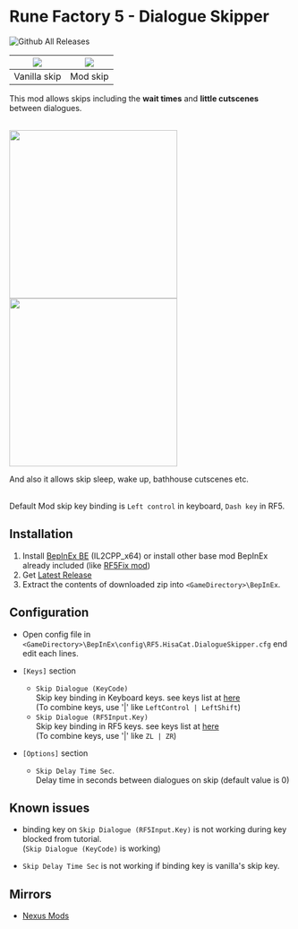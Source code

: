 # Rune Factory 5 - Dialogue Skipper
![Github All Releases](https://img.shields.io/github/downloads/hisacat/RF5.HisaCat.DialogueSkipper/total)

|<img src="https://user-images.githubusercontent.com/17191898/180761441-29e238ae-1a23-4020-a71c-59af48d35393.gif">|<img src="https://user-images.githubusercontent.com/17191898/180807633-9925e4b8-70a4-4c58-9d9a-8c0229a012d5.gif">|
|---|---|
|Vanilla skip|Mod skip|

This mod allows skips including the **wait times** and **little cutscenes** between dialogues.<br><br>

<img src="https://user-images.githubusercontent.com/17191898/180816559-326b28eb-80c1-426d-a16b-a5df5a9433ee.gif" width=300> <img src="https://user-images.githubusercontent.com/17191898/181171847-1819005d-bdee-4415-a786-25522ba3c1b8.gif" width=300>

And also it allows skip sleep, wake up, bathhouse cutscenes etc. <br><br>

Default Mod skip key binding is `Left control` in keyboard, `Dash key` in RF5.

## Installation

1. Install [BepInEx BE](https://builds.bepinex.dev/projects/bepinex_be) (IL2CPP_x64)
or install other base mod BepInEx already included (like [RF5Fix mod](https://github.com/Lyall/RF5Fix))
2. Get [Latest Release](https://github.com/hisacat/RF5.HisaCat.DialogueSkipper/releases)
3. Extract the contents of downloaded zip into `<GameDirectory>\BepInEx`. 

## Configuration

* Open config file in `<GameDirectory>\BepInEx\config\RF5.HisaCat.DialogueSkipper.cfg` end edit each lines.

* `[Keys]` section

  * `Skip Dialogue (KeyCode)`<br>
    Skip key binding in Keyboard keys. see keys list at [here](https://docs.bepinex.dev/master/api/BepInEx.IL2CPP.UnityEngine.KeyCode.html)<br>
    (To combine keys, use '|' like `LeftControl | LeftShift`)
  * `Skip Dialogue (RF5Input.Key)`<br>
    Skip key binding in RF5 keys.  see keys list at [here](https://gist.github.com/hisacat/612a47466cc6ab66f87bc7a677c5cfb7)<br>
    (To combine keys, use '|' like `ZL | ZR`)

* `[Options]` section

  * `Skip Delay Time Sec`.<br>
    Delay time in seconds between dialogues on skip (default value is 0)

## Known issues

* binding key on `Skip Dialogue (RF5Input.Key)` is not working during key blocked from tutorial.<br>
  (`Skip Dialogue (KeyCode)` is working)

* `Skip Delay Time Sec` is not working if binding key is vanilla's skip key.

## Mirrors

* [Nexus Mods](https://www.nexusmods.com/runefactory5/mods/22)
